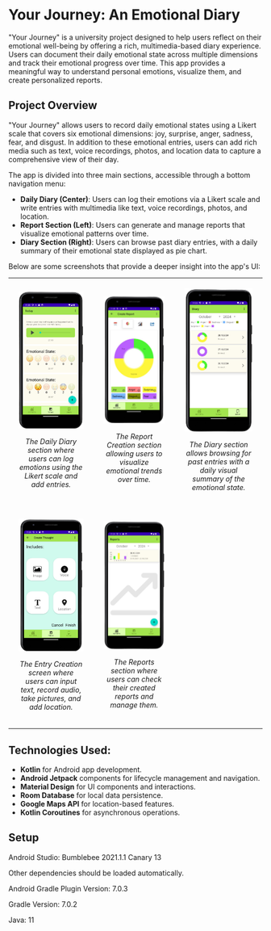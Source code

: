# Your Journey: An Emotional Diary
"Your Journey" is a university project designed to help users reflect on their emotional well-being by offering a rich, multimedia-based diary experience. Users can document their daily emotional state across multiple dimensions and track their emotional progress over time. This app provides a meaningful way to understand personal emotions, visualize them, and create personalized reports.

## Project Overview
"Your Journey" allows users to record daily emotional states using a Likert scale that covers six emotional dimensions: joy, surprise, anger, sadness, fear, and disgust. In addition to these emotional entries, users can add rich media such as text, voice recordings, photos, and location data to capture a comprehensive view of their day.

The app is divided into three main sections, accessible through a bottom navigation menu:
- **Daily Diary (Center)**: Users can log their emotions via a Likert scale and write entries with multimedia like text, voice recordings, photos, and location.
- **Report Section (Left)**: Users can generate and manage reports that visualize emotional patterns over time.
- **Diary Section (Right)**: Users can browse past diary entries, with a daily summary of their emotional state displayed as pie chart.

Below are some screenshots that provide a deeper insight into the app's UI:
<table align="center">
  <tr>
    <td style="text-align: center; padding: 10px;">
      <div align="center">
        <div style="display: inline-block; text-align: center; margin: 10px;">
          <img src="https://github.com/BenjaminStahr/android_project_2021_your_story/blob/main/daily.png" alt="Daily Diary UI" width="250">
          <p><em>The Daily Diary section where users can log emotions using the Likert scale and add entries.</em></p>
        </div>
      </div>  
    </td>
    <td style="text-align: center; padding: 10px;">
      <div align="center">
        <div style="display: inline-block; text-align: center; margin: 10px;">
          <img src="https://github.com/BenjaminStahr/android_project_2021_your_story/blob/main/charts.png" alt="Charts UI" width="250">
          <p><em>The Report Creation section allowing users to visualize emotional trends over time.</em></p>
        </div>
      </div>
    </td>
    <td style="text-align: center; padding: 10px;">
      <div align="center">
        <div style="display: inline-block; text-align: center; margin: 10px;">
          <img src="https://github.com/BenjaminStahr/android_project_2021_your_story/blob/main/diary.png" alt="Diary UI" width="250">
          <p><em>The Diary section allows browsing for past entries with a daily visual summary of the emotional state.</em></p>
        </div>
      </div>
    </td>
  </tr>
  <tr>
    <td style="text-align: center; padding: 10px;">
      <div align="center">
        <div style="display: inline-block; text-align: center; margin: 10px;">
          <img src="https://github.com/BenjaminStahr/android_project_2021_your_story/blob/main/create_thought.png" alt="Add Entry UI" width="250">
          <p><em>The Entry Creation screen where users can input text, record audio, take pictures, and add location.</em></p>
        </div>
      </div>
    </td>
    <td style="text-align: center; padding: 10px;">
      <div align="center">
        <div style="display: inline-block; text-align: center; margin: 10px;">
          <img src="https://github.com/BenjaminStahr/android_project_2021_your_story/blob/main/reports.png" alt="Reports UI" width="250">
          <p><em>The Reports section where users can check their created reports and manage them.</em></p>
        </div>
      </div>
    </td>
  </tr>
</table>

## Technologies Used:
- **Kotlin** for Android app development.
- **Android Jetpack** components for lifecycle management and navigation.
- **Material Design** for UI components and interactions.
- **Room Database** for local data persistence.
- **Google Maps API** for location-based features.
- **Kotlin Coroutines** for asynchronous operations.

## Setup

Android Studio: Bumblebee 2021.1.1 Canary 13

Other dependencies should be loaded automatically.

Android Gradle Plugin Version: 7.0.3

Gradle Version: 7.0.2

Java: 11
